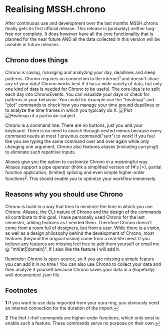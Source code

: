 # Realising MSSH.chrono

After continuous use and development over the last months MSSH.chrono finally gets its first official release. This release is (probably) neither bug-free nor complete. It does however have all the core functionality that is planned for the near future AND all the data collected in this version will be useable in future releases.

## Chrono does things

Chrono is saving, managing and analyzing your day, deadlines and sleep patterns. Chrono requires no connection to the internet<sup id="a1">[1](#f1)</sup> and doesn't share any of your data! Chrono works best if it has a wide variety of data, but only one kind of data is needed for Chrono to be useful. The core idea is to split each day into ChronoEvents. You can visualize your days or check for patterns in your behavior. You could for example use the "heatmap" and "plot" commands to check how you manage your time around deadlines or to analyze the time frames in which you typically do X. 
![Plot](/images/plot.png)
![Heatmap of a particular subject](/images/heatmap.png)

Chrono is a command line. There are no buttons, just you and your keyboard. There is no need to search through nested menus because every command needs at most 1 previous command("setr") to work! If you feel like you are typing the same command over and over again while only changing one argument, Chrono also features aliases (including currying!) to eliminate such repetitive inputs. 

Aliases give you the option to customize Chrono in a meaningful way. Aliases support a pipe operator (think a simplified version of f#'s |>), partial function application, (limited) splicing and even simple higher-order functions<sup id="a2">[2](#f2)</sup>. This should enable you to optimize your workflow immensely.

## Reasons why you should use Chrono

Chrono is build in a way that tries to minimize the time in which you use Chrono. Aliases, the CLI-nature of Chrono and the design of the commands all contribute to this goal.
I have personally used Chrono for the last semester, adding features as I needed them. Therefore Chrono doesn't come from a room full of designers, but from a user. While there is a vision, as well as a design philosophy behind the development of Chrono, most features (beyond the original vision) come from a real-life need. If you believe any features are missing feel free to add them yourself or email me @ "mh[at][domain]". If I also like the feature I will add it.

Reminder: Chrono is open-source, so if you are missing a simple feature you can add it in no time ! You can also use Chrono to collect your data and then analyze it yourself because Chrono saves your data in a (hopefully) well documented .json file.

## Footnotes

<b id="f1">1</b> If you want to use data imported from your oura ring, you obviously need an internet connection for the duration of the import.[↩](#a1)

<b id="f2">2</b> The lhof / rhof commands are higher-order functions, which only exist to enable such a feature. These commands serve no purpose on their own.[↩](#a2)


